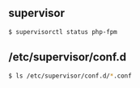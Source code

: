 ## supervisor

```sh
$ supervisorctl status php-fpm
```

## /etc/supervisor/conf.d

```sh
$ ls /etc/supervisor/conf.d/*.conf
```